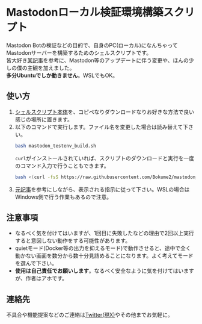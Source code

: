 # Mastodonローカル検証環境構築スクリプト
Mastodon Botの検証などの目的で、自身のPC(ローカル)になんちゃってMastodonサーバーを構築するためのシェルスクリプトです。  
皆大好き[某記事](https://compositecomputer.club/blog/78X77BgSPkxeEkcD9eewjX)を参考に、Mastodon等のアップデートに伴う変更や、ほんの少しの僕の主観を加えました。  
**多分Ubuntuでしか動きません**。WSLでもOK。

## 使い方
1. [シェルスクリプト本体](./mastodon_testenv_build.sh)を、コピペなりダウンロードなりお好きな方法で良い感じの場所に置きます。
2. 以下のコマンドで実行します。ファイル名を変更した場合は読み替えて下さい。
   ```bash
   bash mastodon_testenv_build.sh
   ```
   `curl`がインストールされていれば、スクリプトのダウンロードと実行を一度のコマンド入力で行うこともできます。
   ```bash
   bash <(curl -fsS https://raw.githubusercontent.com/Bokume2/mastodon_testenv_builder/main/mastodon_testenv_build.sh)
   ```
3. [元記事](https://compositecomputer.club/blog/78X77BgSPkxeEkcD9eewjX)を参考にしながら、表示される指示に従って下さい。WSLの場合はWindows側で行う作業もあるので注意。

## 注意事項
- なるべく気を付けてはいますが、1回目に失敗したなどの理由で2回以上実行すると意図しない動作をする可能性があります。
- quietモード(Docker等の出力を抑えるモード)で動作させると、途中で全く動かない画面を数分から数十分見詰めることになります。よく考えてモードを選んで下さい。
- **使用は自己責任でお願いします**。なるべく安全なように気を付けてはいますが、作者はアホです。

## 連絡先
不具合や機能提案などのご連絡は[Twitter(現X)](https://x.com/boku_renraku)やその他までお気軽に。
